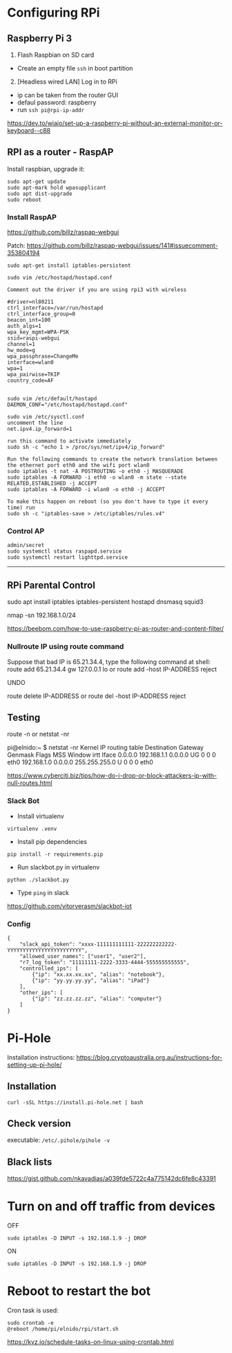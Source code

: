 # Configuring RPi

## Raspberry Pi 3

1. Flash Raspbian on SD card

 - Create an empty file `ssh` in boot partition

2. [Headless wired LAN] Log in to RPi

 - ip can be taken from the router GUI
 - defaul password: raspberry
 - run `ssh pi@rpi-ip-addr`

https://dev.to/wiaio/set-up-a-raspberry-pi-without-an-external-monitor-or-keyboard--c88


## RPI as a router - RaspAP

Install raspbian, upgrade it:

```
sudo apt-get update
sudo apt-mark hold wpasupplicant
sudo apt dist-upgrade
sudo reboot
```

### Install RaspAP
https://github.com/billz/raspap-webgui

Patch: https://github.com/billz/raspap-webgui/issues/141#issuecomment-353804194

```
sudo apt-get install iptables-persistent

sudo vim /etc/hostapd/hostapd.conf

Comment out the driver if you are using rpi3 with wireless

#driver=nl80211
ctrl_interface=/var/run/hostapd
ctrl_interface_group=0
beacon_int=100
auth_algs=1
wpa_key_mgmt=WPA-PSK
ssid=raspi-webgui
channel=1
hw_mode=g
wpa_passphrase=ChangeMe
interface=wlan0
wpa=1
wpa_pairwise=TKIP
country_code=AF


sudo vim /etc/default/hostapd
DAEMON_CONF="/etc/hostapd/hostapd.conf"

sudo vim /etc/sysctl.conf
uncomment the line
net.ipv4.ip_forward=1

run this command to activate immediately
sudo sh -c "echo 1 > /proc/sys/net/ipv4/ip_forward"

Run the following commands to create the network translation between the ethernet port eth0 and the wifi port wlan0
sudo iptables -t nat -A POSTROUTING -o eth0 -j MASQUERADE
sudo iptables -A FORWARD -i eth0 -o wlan0 -m state --state RELATED,ESTABLISHED -j ACCEPT
sudo iptables -A FORWARD -i wlan0 -o eth0 -j ACCEPT

To make this happen on reboot (so you don't have to type it every time) run 
sudo sh -c "iptables-save > /etc/iptables/rules.v4"
```

### Control AP

```
admin/secret
sudo systemctl status raspapd.service
sudo systemctl restart lighttpd.service
```

-------------------------------------------------------------------


## RPi Parental Control

sudo apt install iptables iptables-persistent hostapd dnsmasq squid3


nmap -sn 192.168.1.0/24

https://beebom.com/how-to-use-raspberry-pi-as-router-and-content-filter/


### Nullroute IP using route command

Suppose that bad IP is 65.21.34.4, type the following command at shell:
route add 65.21.34.4 gw 127.0.0.1 lo
or
route add -host IP-ADDRESS reject

UNDO

route delete IP-ADDRESS
or
route del -host IP-ADDRESS reject

Testing
-------
route -n
or
netstat -nr


pi@elnido:~ $ netstat -nr
Kernel IP routing table
Destination     Gateway         Genmask         Flags   MSS Window  irtt Iface
0.0.0.0         192.168.1.1     0.0.0.0         UG        0 0          0 eth0
192.168.1.0     0.0.0.0         255.255.255.0   U         0 0          0 eth0

https://www.cyberciti.biz/tips/how-do-i-drop-or-block-attackers-ip-with-null-routes.html



### Slack Bot

- Install virtualenv

```virtualenv .venv```

- Install pip dependencies

```pip install -r requirements.pip```

- Run slackbot.py in virtualenv

```python ./slackbot.py```

- Type `ping` in slack

https://github.com/vitorverasm/slackbot-iot

### Config

```
{
    "slack_api_token": "xxxx-111111111111-222222222222-YYYYYYYYYYYYYYYYYYYYYYYY",
    "allowed_user_names": ["user1", "user2"],
    "r7_log_token": "11111111-2222-3333-4444-555555555555",
    "controlled_ips": [
		{"ip": "xx.xx.xx.xx", "alias": "notebook"},
		{"ip": "yy.yy.yy.yy", "alias": "iPad"}
	],
    "other_ips": [
		{"ip": "zz.zz.zz.zz", "alias": "computer"}
	]
}
```

# Pi-Hole

Installation instructions: https://blog.cryptoaustralia.org.au/instructions-for-setting-up-pi-hole/

## Installation
```
curl -sSL https://install.pi-hole.net | bash
```

## Check version
executable: `/etc/.pihole/pihole -v`

## Black lists
https://gist.github.com/nkavadias/a039fde5722c4a775142dc6fe8c43391


# Turn on and off traffic from devices
OFF
```
sudo iptables -D INPUT -s 192.168.1.9 -j DROP
```
ON
```
sudo iptables -D INPUT -s 192.168.1.9 -j DROP
```

# Reboot to restart the bot

Cron task is used:

```
sudo crontab -e
@reboot /home/pi/elnido/rpi/start.sh
```

https://kvz.io/schedule-tasks-on-linux-using-crontab.html
